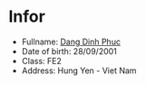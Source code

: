 # Infor
+ Fullname: [Dang Dinh Phuc](https://www.facebook.com/DangPhuc.289/)
+ Date of birth: 28/09/2001
+ Class: FE2
+ Address: Hung Yen - Viet Nam